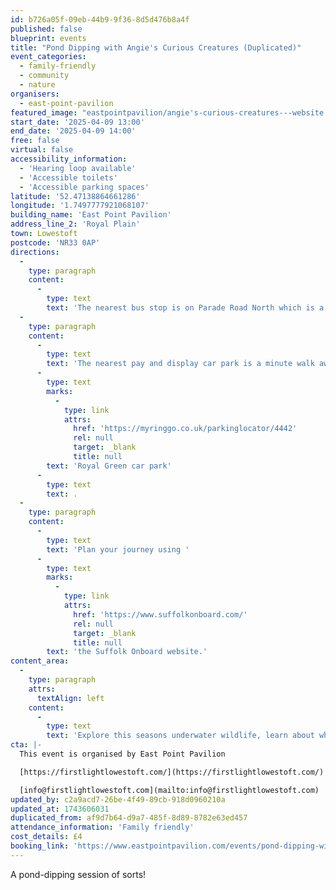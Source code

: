 ```yaml
---
id: b726a05f-09eb-44b9-9f36-8d5d476b8a4f
published: false
blueprint: events
title: "Pond Dipping with Angie's Curious Creatures (Duplicated)"
event_categories:
  - family-friendly
  - community
  - nature
organisers:
  - east-point-pavilion
featured_image: "eastpointpavilion/angie's-curious-creatures---website.png"
start_date: '2025-04-09 13:00'
end_date: '2025-04-09 14:00'
free: false
virtual: false
accessibility_information:
  - 'Hearing loop available'
  - 'Accessible toilets'
  - 'Accessible parking spaces'
latitude: '52.47138864661286'
longitude: '1.7497777921068107'
building_name: 'East Point Pavilion'
address_line_2: 'Royal Plain'
town: Lowestoft
postcode: 'NR33 0AP'
directions:
  -
    type: paragraph
    content:
      -
        type: text
        text: 'The nearest bus stop is on Parade Road North which is a three minute walk from East Point Pavilion. There is a selection of buses which connect us to the town centre for example, No X2, X22 and 109.'
  -
    type: paragraph
    content:
      -
        type: text
        text: 'The nearest pay and display car park is a minute walk away at '
      -
        type: text
        marks:
          -
            type: link
            attrs:
              href: 'https://myringgo.co.uk/parkinglocator/4442'
              rel: null
              target: _blank
              title: null
        text: 'Royal Green car park'
      -
        type: text
        text: .
  -
    type: paragraph
    content:
      -
        type: text
        text: 'Plan your journey using '
      -
        type: text
        marks:
          -
            type: link
            attrs:
              href: 'https://www.suffolkonboard.com/'
              rel: null
              target: _blank
              title: null
        text: 'the Suffolk Onboard website.'
content_area:
  -
    type: paragraph
    attrs:
      textAlign: left
    content:
      -
        type: text
        text: 'Explore this seasons underwater wildlife, learn about what makes a good habitat for pond dwellers, meet and handle some curious crabby creatures, and settle down with a story to finish the session.'
cta: |-
  This event is organised by East Point Pavilion

  [https://firstlightlowestoft.com/](https://firstlightlowestoft.com/)

  [info@firstlightlowestoft.com](mailto:info@firstlightlowestoft.com)
updated_by: c2a9acd7-26be-4f49-89cb-918d0960210a
updated_at: 1743606031
duplicated_from: af9d7b64-d9a7-485f-8d89-8782e63ed457
attendance_information: 'Family friendly'
cost_details: £4
booking_link: 'https://www.eastpointpavilion.com/events/pond-dipping-with-angies-curious-creatures-2'
---
```

A pond-dipping session of sorts!